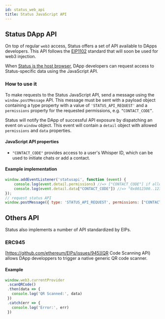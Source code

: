 ```yaml
---
id: status_web_api
title: Status JavaScript API
---
```


## Status DApp API

On top of regular `web3` access, Status offers a set of API available to DApps developers. This API follows the [EIP1102](https://github.com/ethereum/EIPs/blob/master/EIPS/eip-1102.md) standard that will soon be used for web3 injection.

When [Status is the host browser](https://docs.status.im/docs/status_optimized.html#detecting-status), DApp developers can request access to Status-specific data using the JavaScript API. 

### How to use it

To make requests to the Status JavaScript API, send a message using the `window.postMessage` API. This message must be sent with a payload object containing a type property with a value of `'STATUS_API_REQUEST'` and a `permissions` property for the requested permissions, e.g. `“CONTACT_CODE”`.

Status will notify the DApp of successful API exposure by dispatching an event on `window` object. This event will contain a `detail` object with allowed `permissions` and `data` properties.


#### JavaScript API properties

*  `"CONTACT_CODE"` provides access to a user's Whisper ID, which can be used to initiate chats or add a contact.

#### Example implementation

```JavaScript
window.addEventListener('statusapi', function (event) {
    console.log(event.detail.permissions) //=> ["CONTACT_CODE"] if allowed 
    console.log(event.detail.data["CONTACT_CODE"]) //=> "0x0012300..123" if allowed
});
// request status API
window.postMessage({ type: 'STATUS_API_REQUEST', permissions: ["CONTACT_CODE"] }, '*');
```

## Others API

Status also implements a number of API standardized by EIPs.

### ERC945

[https://github.com/ethereum/EIPs/issues/945](QR Code Scanning API) allows DApp developpers to trigger a native generic QR code scanner.

#### Example

```JavaScript
window.web3.currentProvider
 .scanQRCode()
 .then(data => {
   console.log('QR Scanned:', data)
 })
 .catch(err => {
   console.log('Error:', err)
 })
```
